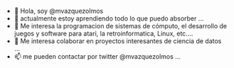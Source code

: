- 👋 Hola, soy @mvazquezolmos
- 👀 actualmente estoy aprendiendo todo lo que puedo absorber ...
- 🌱 Me interesa la programacion de sistemas de cómputo, el desarrollo de juegos y software para atari, la retroinformatica, Linux, etc....
- 💞️ Me interesa colaborar en proyectos interesantes de ciencia de datos ...
- 📫 me pueden contactar por twitter @mvazquezolmos ...

<!---
mvazquezolmos/mvazquezolmos is a ✨ special ✨ repository because its `README.md` (this file) appears on your GitHub profile.
You can click the Preview link to take a look at your changes.
--->
